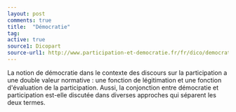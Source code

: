 ```yaml
---
layout: post
comments: true
title:  "Démocratie"
tag:
active: true
source1: Dicopart
source-url1: http://www.participation-et-democratie.fr/fr/dico/democratie
---
```


La notion de démocratie dans le contexte des discours sur la participation a une double valeur normative : une fonction de légitimation et une fonction d'évaluation de la participation. Aussi, la conjonction entre démocratie et participation est-elle discutée dans diverses approches qui séparent les deux termes.
